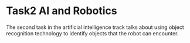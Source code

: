 # Task2 AI and Robotics 

The second task in the artificial intelligence track talks about using object recognition technology to identify objects that the robot can encounter.
